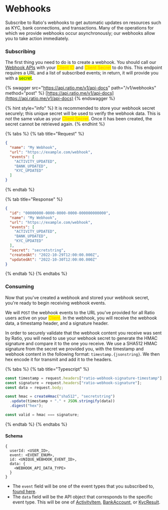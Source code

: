 # Webhooks

Subscribe to Ratio's webhooks to get automatic updates on resources such as KYC, bank connections, and transactions. Many of the operations for which we provide webhooks occur asynchronously; our webhooks allow you to take action immediately.

### Subscribing

The first thing you need to do is to create a webhook. You should call our [Webhook APIs](../reference/api/webhook-registrations.md) with your <mark style="color:orange;">Client ID</mark> and <mark style="color:orange;">Client Secret</mark> to do this. This endpoint requires a URL and a list of subscribed events; in return, it will provide you with a <mark style="color:green;">secret</mark>.&#x20;

{% swagger src="https://api.ratio.me/v1/api-docs" path="/v1/webhooks" method="post" %}
[https://api.ratio.me/v1/api-docs](https://api.ratio.me/v1/api-docs)
{% endswagger %}

{% hint style="info" %}
It is recommended to store your webhook secret securely; this unique secret will be used to verify the webhook data. This is _not_ the same value as your <mark style="color:orange;">Client Secret</mark>. Once it has been created, the secret cannot be retrieved again.
{% endhint %}

{% tabs %}
{% tab title="Request" %}
```json
{
  "name": "My Webhook",
  "url": "https://example.com/webhook",
  "events": [
    "ACTIVITY_UPDATED",
    "BANK_UPDATED",
    "KYC_UPDATED"
  ]
}
```
{% endtab %}

{% tab title="Response" %}
```json
{
  "id": "00000000-0000-0000-0000-000000000000",
  "name": "My Webhook",
  "url": "https://example.com/webhook",
  "events": [
    "ACTIVITY_UPDATED",
    "BANK_UPDATED",
    "KYC_UPDATED"
  ],
  "secret": "secretstring",
  "createdAt": "2022-10-29T12:00:00.000Z",
  "updatedAt": "2022-10-30T12:00:00.000Z"
}
```
{% endtab %}
{% endtabs %}

### Consuming

Now that you've created a webhook and stored your webhook secret, you're ready to begin receiving webhook events.

We will `POST` the webhook events to the URL you've provided for all Ratio users active on your <mark style="color:orange;">Client</mark>. In the webhook, you will receive the webhook data, a timestamp header, and a signature header.

In order to securely validate that the webhook content you receive was sent by Ratio, you will need to use your webhook secret to generate the HMAC signature and compare it to the one you receive. We use a SHA512 HMAC signature from the secret we provided you, with the timestamp and webhook content in the following format: `timestamp.{jsonstring}`. We then hex encode it for transmit and add it to the headers.

{% tabs %}
{% tab title="Typescript" %}
```typescript
const timestamp = request.headers["ratio-webhook-signature-timestamp"];
const signature = request.headers["ratio-webhook-signature"];
const data = request.body;

const hmac = createHmac("sha512", "secretstring")
  .update(timestamp + "." + JSON.stringify(data))
  .digest("hex");

const valid = hmac === signature;
```
{% endtab %}
{% endtabs %}

#### Schema

```
{
  userId: <USER_ID>,
  event: <EVENT_ENUM>,
  id: <UNIQUE_WEBHOOK_EVENT_ID>,
  data: {
    <WEBHOOK_API_DATA_TYPE>
  }
}
```

* The `event` field will be one of the event types that you subscribed to, [found here](../reference/api/types-glossary.md#webhookevent).
* The `data` field will be the API object that corresponds to the specific event type. This will be one of [ActivityItem](../reference/api/types-glossary.md#activityitem), [BankAccount](../reference/api/types-glossary.md#bankaccount), or [KycResult](../reference/api/types-glossary.md#kycresult).
